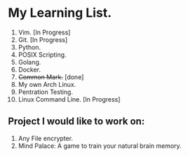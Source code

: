 # My Learning List. 

1. Vim. [In Progress]
1. Git. [In Progress]
1. Python. 
1. POSIX Scripting. 
1. Golang. 
1. Docker. 
1. ~~Common Mark.~~ [done]
1. My own Arch Linux.
1. Pentration Testing. 
1. Linux Command Line. [In Progress]

## Project I would like to work on: 

1. Any File encrypter. 
1. Mind Palace: A game to train your natural brain memory. 
